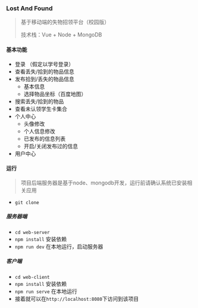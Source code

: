 ### Lost And Found

> 基于移动端的失物招领平台（校园版）
>
> 技术栈：Vue + Node + MongoDB

#### 基本功能

+ 登录 （假定以学号登录）
+ 查看丢失/拾到的物品信息
+ 发布拾到/丢失的物品信息
  + 基本信息
  + 选择物品坐标（百度地图）
+ 搜索丢失/拾到的物品
+ 查看未认领学生卡集合
+ 个人中心
  + 头像修改
  + 个人信息修改
  + 已发布的信息列表
  + 开启/关闭发布过的信息
+ 用户中心

#### 运行

> 项目后端服务器是基于node、mongodb开发，运行前请确认系统已安装相关应用 

- `git clone`

##### 服务器端

- `cd web-server`
- `npm install` 安装依赖
- `npm run dev` 在本地运行，启动服务器

##### 客户端

- `cd web-client`
- `npm install` 安装依赖
- `npm run serve` 在本地运行
- 接着就可以在`http://localhost:8080`下访问到该项目